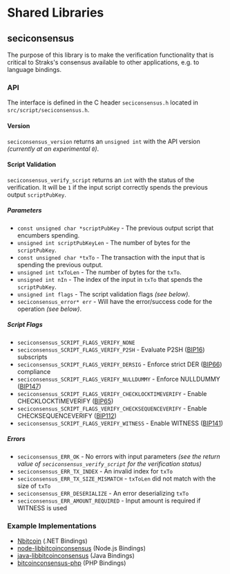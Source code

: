 Shared Libraries
================

## seciconsensus

The purpose of this library is to make the verification functionality that is critical to Straks's consensus available to other applications, e.g. to language bindings.

### API

The interface is defined in the C header `seciconsensus.h` located in  `src/script/seciconsensus.h`.

#### Version

`seciconsensus_version` returns an `unsigned int` with the API version *(currently at an experimental `0`)*.

#### Script Validation

`seciconsensus_verify_script` returns an `int` with the status of the verification. It will be `1` if the input script correctly spends the previous output `scriptPubKey`.

##### Parameters
- `const unsigned char *scriptPubKey` - The previous output script that encumbers spending.
- `unsigned int scriptPubKeyLen` - The number of bytes for the `scriptPubKey`.
- `const unsigned char *txTo` - The transaction with the input that is spending the previous output.
- `unsigned int txToLen` - The number of bytes for the `txTo`.
- `unsigned int nIn` - The index of the input in `txTo` that spends the `scriptPubKey`.
- `unsigned int flags` - The script validation flags *(see below)*.
- `seciconsensus_error* err` - Will have the error/success code for the operation *(see below)*.

##### Script Flags
- `seciconsensus_SCRIPT_FLAGS_VERIFY_NONE`
- `seciconsensus_SCRIPT_FLAGS_VERIFY_P2SH` - Evaluate P2SH ([BIP16](https://github.com/bitcoin/bips/blob/master/bip-0016.mediawiki)) subscripts
- `seciconsensus_SCRIPT_FLAGS_VERIFY_DERSIG` - Enforce strict DER ([BIP66](https://github.com/bitcoin/bips/blob/master/bip-0066.mediawiki)) compliance
- `seciconsensus_SCRIPT_FLAGS_VERIFY_NULLDUMMY` - Enforce NULLDUMMY ([BIP147](https://github.com/bitcoin/bips/blob/master/bip-0147.mediawiki))
- `seciconsensus_SCRIPT_FLAGS_VERIFY_CHECKLOCKTIMEVERIFY` - Enable CHECKLOCKTIMEVERIFY ([BIP65](https://github.com/bitcoin/bips/blob/master/bip-0065.mediawiki))
- `seciconsensus_SCRIPT_FLAGS_VERIFY_CHECKSEQUENCEVERIFY` - Enable CHECKSEQUENCEVERIFY ([BIP112](https://github.com/bitcoin/bips/blob/master/bip-0112.mediawiki))
- `seciconsensus_SCRIPT_FLAGS_VERIFY_WITNESS` - Enable WITNESS ([BIP141](https://github.com/bitcoin/bips/blob/master/bip-0141.mediawiki))

##### Errors
- `seciconsensus_ERR_OK` - No errors with input parameters *(see the return value of `seciconsensus_verify_script` for the verification status)*
- `seciconsensus_ERR_TX_INDEX` - An invalid index for `txTo`
- `seciconsensus_ERR_TX_SIZE_MISMATCH` - `txToLen` did not match with the size of `txTo`
- `seciconsensus_ERR_DESERIALIZE` - An error deserializing `txTo`
- `seciconsensus_ERR_AMOUNT_REQUIRED` - Input amount is required if WITNESS is used

### Example Implementations
- [Nbitcoin](https://github.com/NicolasDorier/Nbitcoin/blob/master/Nbitcoin/Script.cs#L814) (.NET Bindings)
- [node-libbitcoinconsensus](https://github.com/bitpay/node-libbitcoinconsensus) (Node.js Bindings)
- [java-libbitcoinconsensus](https://github.com/dexX7/java-libbitcoinconsensus) (Java Bindings)
- [bitcoinconsensus-php](https://github.com/Bit-Wasp/bitcoinconsensus-php) (PHP Bindings)

